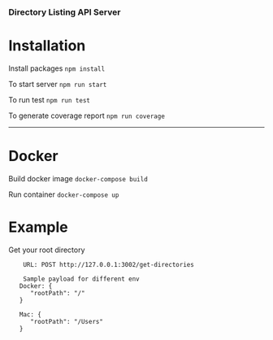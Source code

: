 ### Directory Listing API Server

# Installation

Install packages
`npm install`

To start server
`npm run start`

To run test
`npm run test`

To generate coverage report
`npm run coverage`

---

# Docker

Build docker image
`docker-compose build`

Run container
`docker-compose up`

# Example

Get your root directory

```
    URL: POST http://127.0.0.1:3002/get-directories

    Sample payload for different env
   Docker: {
  	  "rootPath": "/"
   }

   Mac: {
  	  "rootPath": "/Users"
   }
```
